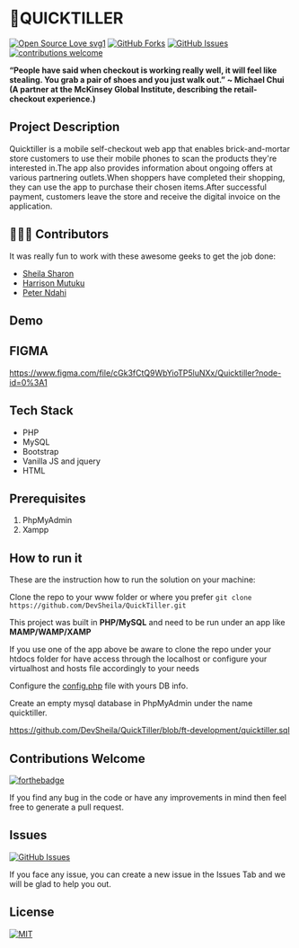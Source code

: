 # 🛒QUICKTILLER
[![Open Source Love svg1](https://badges.frapsoft.com/os/v1/open-source.svg?v=103)](#)
[![GitHub Forks](https://img.shields.io/github/forks/DevSheila/QuickTiller.svg?style=social&label=Fork&maxAge=2592000)](https://github.com/DevSheila/QuickTiller//fork)
[![GitHub Issues](https://img.shields.io/github/issues/DevSheila/QuickTiller.svg?style=flat&label=Issues&maxAge=2592000)](https://github.com/DevSheila/QuickTiller/issues)
[![contributions welcome](https://img.shields.io/badge/contributions-welcome-brightgreen.svg?style=flat&label=Contributions&colorA=red&colorB=black	)](#)

<p><b>
 “People have said when checkout is working really well, it will feel like stealing. You grab a pair of shoes and you just walk out.”   ~ Michael Chui <br>
(A partner at the McKinsey Global Institute, describing the retail‐checkout experience.) <br>
</b></p>

## Project Description
Quicktiller is a mobile self-checkout web app that enables brick-and-mortar store customers to use their mobile phones to scan the products they're interested in.The app also provides information about ongoing offers at various partnering outlets.When shoppers have completed their shopping, they can use the app to purchase their chosen items.After successful payment, customers leave the store and receive the digital invoice on the application.

## 👨🏼‍💻 Contributors
It was really fun to work with these awesome geeks to get the job done:

* [Sheila Sharon](https://github.com/DevSheila)
* [Harrison Mutuku](https://github.com/Mutukukioko)
* [Peter Ndahi](https://github.com/Petedarkpete)

## Demo

## FIGMA
https://www.figma.com/file/cGk3fCtQ9WbYioTP5luNXx/Quicktiller?node-id=0%3A1

## Tech Stack

- PHP
- MySQL
- Bootstrap 
- Vanilla JS and jquery 
- HTML

## Prerequisites
1. PhpMyAdmin
1. Xampp

## How to run it


These are the instruction how to run the solution on your machine:

Clone the repo to your www folder or where you prefer 
```git clone https://github.com/DevSheila/QuickTiller.git ```

This project was built in **PHP/MySQL** and need to be run under an app like **MAMP/WAMP/XAMP** 

If you use one of the app above be aware to clone the repo under your htdocs folder for have access through the localhost or configure your virtualhost and hosts file accordingly to your needs

Configure the [config.php](https://github.com/DevSheila/QuickTiller/blob/ft-development/admin/action/config.php) file with yours DB info.

Create an empty mysql database in PhpMyAdmin under the name quicktiller.

https://github.com/DevSheila/QuickTiller/blob/ft-development/quicktiller.sql

## Contributions Welcome
[![forthebadge](https://forthebadge.com/images/badges/built-with-love.svg)](#)

If you find any bug in the code or have any improvements in mind then feel free to generate a pull request.

## Issues
[![GitHub Issues](https://img.shields.io/github/issues/DevSheila/QuickTiller.svg?style=flat&label=Issues&maxAge=2592000)](https://www.github.com/DevSheila/QuickTiller/issues)

If you face any issue, you can create a new issue in the Issues Tab and we  will be glad to help you out.
## License
[![MIT](https://img.shields.io/cocoapods/l/AFNetworking.svg?style=style&label=License&maxAge=2592000)](../master/LICENSE)







